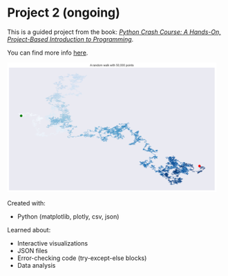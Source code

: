 # Project 2 (ongoing)

This is a guided project from the book: [*Python Crash Course: A Hands-On, Project-Based Introduction to Programming*](https://nostarch.com/pythoncrashcourse2e).  

You can find more info [here](https://ehmatthes.github.io/pcc_2e/regular_index/).

<img src="https://github.com/CSpanias/visualization_project/blob/master/rw_visual.png" height=300>

Created with:
* Python (matplotlib, plotly, csv, json)

Learned about:
* Interactive visualizations
* JSON files
* Error-checking code (try-except-else blocks)
* Data analysis

